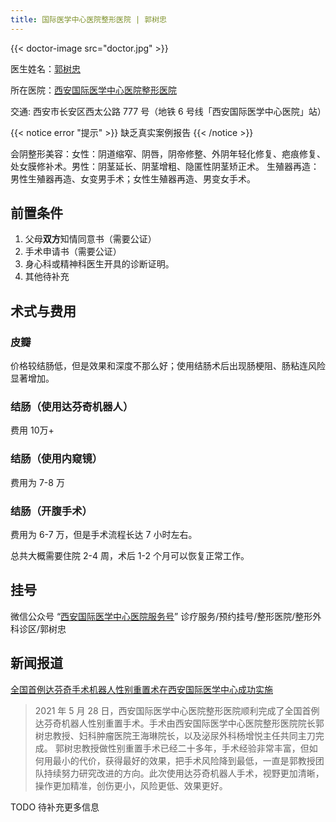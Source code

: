 ```yaml
---
title: 国际医学中心医院整形医院 | 郭树忠
---
```


{{< doctor-image src="doctor.jpg" >}}

医生姓名：[郭树忠](http://www.imc-xa.cn/detail-2987.aspx)

所在医院：[西安国际医学中心医院整形医院](http://www.imc-xa.cn)

交通: 西安市长安区西太公路 777 号（地铁 6 号线「西安国际医学中心医院」站）

{{< notice error "提示" >}} 缺乏真实案例报告 {{< /notice >}}

会阴整形美容：女性：阴道缩窄、阴唇，阴帝修整、外阴年轻化修复、疤痕修复、处女膜修补术。男性：阴茎延长、阴茎增粗、隐匿性阴茎矫正术。
生殖器再造：男性生殖器再造、女变男手术；女性生殖器再造、男变女手术。

## 前置条件

1. 父母**双方**知情同意书（需要公证）
2. 手术申请书（需要公证）
3. 身心科或精神科医生开具的诊断证明。
4. 其他待补充

## 术式与费用

### 皮瓣

价格较结肠低，但是效果和深度不那么好；使用结肠术后出现肠梗阻、肠粘连风险显著增加。

### 结肠（使用达芬奇机器人）

费用 10万+

### 结肠（使用内窥镜）

费用为 7-8 万

### 结肠（开腹手术）

费用为 6-7 万，但是手术流程长达 7 小时左右。

总共大概需要住院 2-4 周，术后 1-2 个月可以恢复正常工作。

## 挂号

微信公众号 “[西安国际医学中心医院服务号](weixin://xagjyxzx)” 诊疗服务/预约挂号/整形医院/整形外科诊区/郭树忠

## 新闻报道

[全国首例达芬奇手术机器人性别重置术在西安国际医学中心成功实施](http://www.imc-xa.cn/detail-4229.aspx)

> 2021 年 5 月 28 日，西安国际医学中心医院整形医院顺利完成了全国首例达芬奇机器人性别重置手术。手术由西安国际医学中心医院整形医院院长郭树忠教授、妇科肿瘤医院王海琳院长，以及泌尿外科杨增悦主任共同主刀完成。
> 郭树忠教授做性别重置手术已经二十多年，手术经验非常丰富，但如何用最小的代价，获得最好的效果，把手术风险降到最低，一直是郭教授团队持续努力研究改进的方向。此次使用达芬奇机器人手术，视野更加清晰，操作更加精准，创伤更小，风险更低、效果更好。

TODO 待补充更多信息
